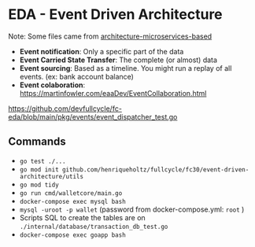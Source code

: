 # EDA - Event Driven Architecture

Note: Some files came from [architecture-microservices-based](../architecture-microservices-based/ms/walletcore/)

- **Event notification**: Only a specific part of the data
- **Event Carried State Transfer**: The complete (or almost) data
- **Event sourcing**: Based as a timeline. You might run a replay of all events. (ex: bank account balance)
- **Event colaboration**: https://martinfowler.com/eaaDev/EventCollaboration.html

https://github.com/devfullcycle/fc-eda/blob/main/pkg/events/event_dispatcher_test.go

## Commands

- `go test ./...`
- `go mod init github.com/henriqueholtz/fullcycle/fc30/event-driven-architecture/utils`
- `go mod tidy`
- `go run cmd/walletcore/main.go`
- `docker-compose exec mysql bash`
- `mysql -uroot -p wallet` (password from docker-compose.yml: `root` )
- Scripts SQL to create the tables are on `./internal/database/transaction_db_test.go`
- `docker-compose exec goapp bash`
